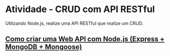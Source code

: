 # Atividade - CRUD com API RESTful

Utilizando Node.js, realize uma API RESTful que realize um CRUD.

## [Como criar uma Web API com Node.js (Express + MongoDB + Mongoose)](https://www.luiztools.com.br/post/como-criar-uma-web-api-com-nodejs/)